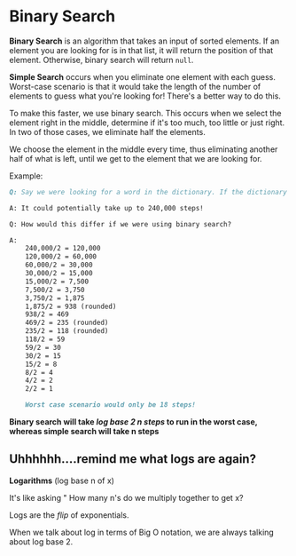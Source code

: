 # Binary Search

__Binary Search__ is an algorithm that takes an input of sorted elements. If an element you are looking for is in that list, it will return the position of that element. Otherwise, binary search will return <code>null</code>.

__Simple Search__ occurs when you eliminate one element with each guess. Worst-case scenario is that it would take the length of the number of elements to guess what you're looking for! There's a better way to do this. 

To make this faster, we use binary search. This occurs when we select the element right in the middle, determine if it's too much, too little or just right. In two of those cases, we eliminate half the elements. 

We choose the element in the middle every time, thus eliminating another half of what is left, until we get to the element that we are looking for. 



Example: 
```md
Q: Say we were looking for a word in the dictionary. If the dictionary had 240,000 words, how many would it steps could it potentially take to find the word you are looking for? 

A: It could potentially take up to 240,000 steps! 

Q: How would this differ if we were using binary search? 

A: 
    240,000/2 = 120,000
    120,000/2 = 60,000
    60,000/2 = 30,000
    30,000/2 = 15,000
    15,000/2 = 7,500
    7,500/2 = 3,750
    3,750/2 = 1,875
    1,875/2 = 938 (rounded)
    938/2 = 469
    469/2 = 235 (rounded)
    235/2 = 118 (rounded)
    118/2 = 59
    59/2 = 30
    30/2 = 15
    15/2 = 8
    8/2 = 4
    4/2 = 2
    2/2 = 1

    Worst case scenario would only be 18 steps! 

```

__Binary search will take _log base 2 n steps_ to run in the worst case, whereas simple search will take n steps__

## Uhhhhhh....remind me what logs are again? 

__Logarithms__ (log base n of x)

It's like asking " How many n's do we multiply together to get x? 

Logs are the _flip_ of exponentials. 

When we talk about log in terms of Big O notation, we are always talking about log base 2. 